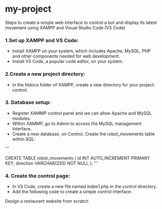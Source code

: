 # my-project
Steps to create a simple web interface to control a bot and display its latest movement using XAMPP and Visual Studio Code (VS Code)
### 1.Set up XAMPP and VS Code:
* Install XAMPP on your system, which includes Apache, MySQL, PHP and other components needed for web development.
* Install VS Code, a popular code editor, on your system.
### 2.Create a new project directory:
* In the htdocs folder of XAMPP, create a new directory for your project:  control.
### 3. Database setup:
* Register XAMMP control panel and we can allow Apache and MySQL modules.
* Within XAMMP, go to Admin to access the MySQL management interface.
* Create a new database, on Control.
  Create the robot_movements table within SQL:

'''

CREATE TABLE robot_movements (
id INT AUTO_INCREMENT PRIMARY KEY,
direction VARCHAR(255) NOT NULL
);
'''
 
### 4. Create the control page:
* In VS Code, create a new file named index1.php in the control directory.
* Add the following code to create a simple control interface:

Design a restaurant website from scratch
